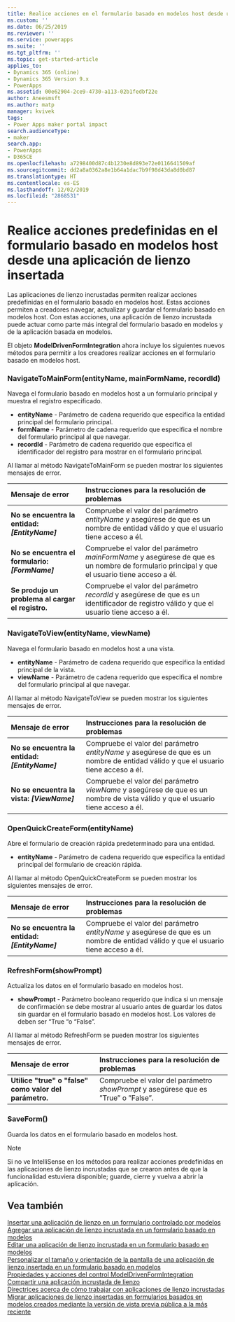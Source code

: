 ```yaml
---
title: Realice acciones en el formulario basado en modelos host desde una aplicación de lienzo insertada | MicrosoftDocs
ms.custom: ''
ms.date: 06/25/2019
ms.reviewer: ''
ms.service: powerapps
ms.suite: ''
ms.tgt_pltfrm: ''
ms.topic: get-started-article
applies_to:
- Dynamics 365 (online)
- Dynamics 365 Version 9.x
- PowerApps
ms.assetid: 00e62904-2ce9-4730-a113-02b1fedbf22e
author: Aneesmsft
ms.author: matp
manager: kvivek
tags:
- Power Apps maker portal impact
search.audienceType:
- maker
search.app:
- PowerApps
- D365CE
ms.openlocfilehash: a7298400d87c4b1230e8d893e72e0116641509af
ms.sourcegitcommit: dd2a8a0362a8e1b64a1dac7b9f98d43da8d0bd87
ms.translationtype: HT
ms.contentlocale: es-ES
ms.lasthandoff: 12/02/2019
ms.locfileid: "2868531"
---
```

# <a name="perform-predefined-actions-on-the-host-model-driven-form-from-within-an-embedded-canvas-app"></a>Realice acciones predefinidas en el formulario basado en modelos host desde una aplicación de lienzo insertada
Las aplicaciones de lienzo incrustadas permiten realizar acciones predefinidas en el formulario basado en modelos host. Estas acciones permiten a creadores navegar, actualizar y guardar el formulario basado en modelos host. Con estas acciones, una aplicación de lienzo incrustada puede actuar como parte más integral del formulario basado en modelos y de la aplicación basada en modelos.  

El objeto **ModelDrivenFormIntegration** ahora incluye los siguientes nuevos métodos para permitir a los creadores realizar acciones en el formulario basado en modelos host.  
  
### <a name="navigatetomainformentityname-mainformname-recordid"></a>NavigateToMainForm(entityName, mainFormName, recordId)
Navega el formulario basado en modelos host a un formulario principal y muestra el registro especificado.  
* **entityName** - Parámetro de cadena requerido que especifica la entidad principal del formulario principal.  
* **formName** - Parámetro de cadena requerido que especifica el nombre del formulario principal al que navegar.  
* **recordId** - Parámetro de cadena requerido que especifica el identificador del registro para mostrar en el formulario principal.  
 
Al llamar al método NavigateToMainForm se pueden mostrar los siguientes mensajes de error.
  
| Mensaje de error | Instrucciones para la resolución de problemas |
|:--------------|:-------------------------|
|**No se encuentra la entidad: *[EntityName]*** | Compruebe el valor del parámetro *entityName* y asegúrese de que es un nombre de entidad válido y que el usuario tiene acceso a él. |
|**No se encuentra el formulario: *[FormName]*** | Compruebe el valor del parámetro *mainFormName* y asegúrese de que es un nombre de formulario principal y que el usuario tiene acceso a él. |
|**Se produjo un problema al cargar el registro.** | Compruebe el valor del parámetro *recordId* y asegúrese de que es un identificador de registro válido y que el usuario tiene acceso a él. |
  
  
### <a name="navigatetoviewentityname-viewname"></a>NavigateToView(entityName, viewName)
Navega el formulario basado en modelos host a una vista.  
* **entityName** - Parámetro de cadena requerido que especifica la entidad principal de la vista.  
* **viewName** - Parámetro de cadena requerido que especifica el nombre del formulario principal al que navegar.  
 
Al llamar al método NavigateToView se pueden mostrar los siguientes mensajes de error.
  
| Mensaje de error | Instrucciones para la resolución de problemas |
|:--------------|:-------------------------|
|**No se encuentra la entidad: *[EntityName]*** | Compruebe el valor del parámetro *entityName* y asegúrese de que es un nombre de entidad válido y que el usuario tiene acceso a él. |
|**No se encuentra la vista: *[ViewName]*** | Compruebe el valor del parámetro *viewName* y asegúrese de que es un nombre de vista válido y que el usuario tiene acceso a él. |
  
  
### <a name="openquickcreateformentityname"></a>OpenQuickCreateForm(entityName)  
Abre el formulario de creación rápida predeterminado para una entidad.  
* **entityName** - Parámetro de cadena requerido que especifica la entidad principal del formulario de creación rápida.  
 
Al llamar al método OpenQuickCreateForm se pueden mostrar los siguientes mensajes de error.
  
| Mensaje de error | Instrucciones para la resolución de problemas |
|:--------------|:-------------------------|
|**No se encuentra la entidad: *[EntityName]*** | Compruebe el valor del parámetro *entityName* y asegúrese de que es un nombre de entidad válido y que el usuario tiene acceso a él. |
  
  
### <a name="refreshformshowprompt"></a>RefreshForm(showPrompt)  
Actualiza los datos en el formulario basado en modelos host.  
* **showPrompt** - Parámetro booleano requerido que indica si un mensaje de confirmación se debe mostrar al usuario antes de guardar los datos sin guardar en el formulario basado en modelos host. Los valores de deben ser “True “o “False”.
 
Al llamar al método RefreshForm se pueden mostrar los siguientes mensajes de error.
  
| Mensaje de error | Instrucciones para la resolución de problemas |
|:--------------|:-------------------------|
|**Utilice "true" o "false" como valor del parámetro.** | Compruebe el valor del parámetro *showPrompt* y asegúrese que es ”True” o ”False”. |
  
  
### <a name="saveform"></a>SaveForm()  
Guarda los datos en el formulario basado en modelos host.  


> [!NOTE]
> Si no ve IntelliSense en los métodos para realizar acciones predefinidas en las aplicaciones de lienzo incrustadas que se crearon antes de que la funcionalidad estuviera disponible; guarde, cierre y vuelva a abrir la aplicación. 

## <a name="see-also"></a>Vea también
[Insertar una aplicación de lienzo en un formulario controlado por modelos](embed-canvas-app-in-form.md) <br />
[Agregar una aplicación de lienzo incrustada en un formulario basado en modelos](embedded-canvas-app-add-classic-designer.md) <br />
[Editar una aplicación de lienzo incrustada en un formulario basado en modelos](embedded-canvas-app-edit-classic-designer.md) <br />
[Personalizar el tamaño y orientación de la pantalla de una aplicación de lienzo insertada en un formulario basado en modelos](embedded-canvas-app-customize-screen.md) <br />
[Propiedades y acciones del control ModelDrivenFormIntegration](embedded-canvas-app-properties-actions.md) <br />
[Compartir una aplicación incrustada de lienzo](share-embedded-canvas-app.md) <br />
[Directrices acerca de cómo trabajar con aplicaciones de lienzo incrustadas](embedded-canvas-app-guidelines.md) <br />
[Migrar aplicaciones de lienzo insertadas en formularios basados en modelos creados mediante la versión de vista previa pública a la más reciente](embedded-canvas-app-migrate-from-preview.md) <br />
